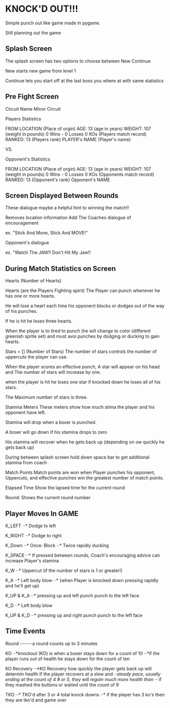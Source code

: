 KNOCK'D OUT!!!
======

Simple punch out like game made in pygame.


Still planning out the game

Splash Screen
------

The splash screen has two options to choose between 
  New
  Continue
  
New starts new game from level 1

Continue lets you start off at the last boss you where at with same statistics 

Pre Fight Screen
------

Circuit Name
	Minor Circuit

Players Statistics

FROM LOCATION  (Place of orgin)
AGE:  13      (age in years)
WEIGHT: 107  (weight in pounds)
0 Wins - 0 Losses    0 KOs (Players match record)
RANKED: 13 (Players rank)
PLAYER's NAME (Player's name)

VS.

Opponent's Statistics

FROM LOCATION  (Place of orgin)
AGE:  13      (age in years)
WEIGHT: 107  (weight in pounds)
0 Wins - 0 Losses    0 KOs (Opponents match record)
RANKED: 13 (Opponent's rank)
Opponent's NAME


Screen Displayed Between Rounds
------

These dialogue maybe a helpful hint to winning the match!!

Removes location information
Add The Coaches dialogue of encouragement

ex.  "Stick And Move, Stick And MOVE!"

Opponent's dialogue

ex. "Watch The JAW!! Don't Hit My Jaw!!

During Match Statistics on Screen
------

Hearts
(Number of Hearts)

Hearts (are the Players Fighting spirit)
The Player can punch whenever he has one or more hearts.

He will lose a heart each time his opponent blocks or dodges out of the way of his punches.

If he is hit he loses three hearts.

When the player is to tired to punch (he will change to color (different greenish sprite set) and
must avoi punches by dodging or ducking to gain hearts.


Stars = []
(Number of Stars)
The number of stars controls the number of uppercuts the player can use.

When the player scores an effective punch, 
A star will appear on his head and 
The number of stars will increase by one.

when the player is hit he loses one star 
if knocked down he loses all of his stars.

The Maximum number of stars is three.

Stamina Meters
These meters show how much stima the player and his opponent have left.

Stamina will drop when a boxer is punched.

A boxer will go down if his stamina drops to zero

His stamina will recover when he gets back up (depending on ow quickly he gets back up)

During between splash screen hold down space bar to get additional stamina from coach

Match Points
Match points are won when Player punches his opponent, 
Uppercuts, and effective punches win the greatest number of match points.

Elapsed Time
Show the lapsed time for the current round

Round:
Shows the current round number

Player Moves In GAME
------

K_LEFT
⋅⋅* Dodge to left

K_RIGHT
⋅⋅* Dodge to right

K_Down
⋅⋅* Once: Block
⋅⋅* Twice rapidly ducking

K_SPACE
⋅⋅* If pressed between rounds, Coach's encouraging advice can increase Player's stamina

K_W
⋅⋅* Uppercut (if the number of stars is 1 or greater!)

K_A
⋅⋅* Left body blow
⋅⋅* (when Player is knocked down pressing rapidly and he'll get up)

K_UP & K_A
⋅⋅* pressing up and left punch punch to the left face

K_D
⋅⋅* Left body blow

K_UP & K_D
⋅⋅* pressing up and right punch punch to the left face

Time Events
------

Round
------a round counts up to 3 minutes

KO
⋅⋅*knockout (KO) is when a boxer stays down for a count of 10
⋅⋅*if the player runs out of health he stays down for the count of ten

KO Recovery
⋅⋅*KO Recovery how quickly the player gets back up will determin health If the player recovers at a slow and 
⋅⋅*steady pace, usually ending at the count of 4 #  or 5, they will regain much more health than 
⋅⋅* if they mashed the buttons or waited until the count of 9

TKO
⋅⋅* TKO'd after 3 or 4 total knock downs
⋅⋅* if the player has 3 ko's then they are tko'd and game over


